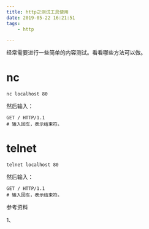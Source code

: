```yaml
---
title: http之测试工具使用
date: 2019-05-22 16:21:51
tags:
	- http

---
```




经常需要进行一些简单的内容测试。看看哪些方法可以做。

# nc

```
nc localhost 80
```

然后输入：

```
GET / HTTP/1.1
# 输入回车，表示结束符。
```

# telnet

```
telnet localhost 80
```

然后输入：

```
GET / HTTP/1.1
# 输入回车，表示结束符。
```



参考资料

1、


